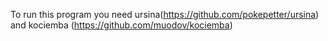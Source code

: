 To run this program you need ursina(https://github.com/pokepetter/ursina)  and kociemba (https://github.com/muodov/kociemba)
